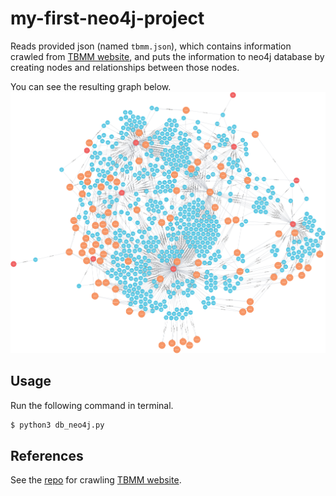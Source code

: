 # my-first-neo4j-project

Reads provided json (named `tbmm.json`), which contains information crawled from [TBMM website](https://www.tbmm.gov.tr), and puts the information to neo4j database by creating nodes and relationships between those nodes.

You can see the resulting graph below.
![TBMM Members Graph](./graph.png "TBMM Members Graph")

## Usage

Run the following command in terminal.
```bash
$ python3 db_neo4j.py
```

## References 
See the [repo](https://github.com/afofa/tbmm-crawler) for crawling [TBMM website](https://www.tbmm.gov.tr).